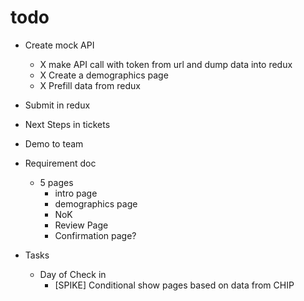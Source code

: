 # todo

- Create mock API
  - X make API call with token from url and dump data into redux
  - X Create a demographics page
  - X Prefill data from redux
- Submit in redux
- Next Steps in tickets
- Demo to team

- Requirement doc
  - 5 pages
    - intro page
    - demographics page
    - NoK
    - Review Page
    - Confirmation page?

- Tasks
  - Day of Check in
    - [SPIKE] Conditional show pages based on data from CHIP
